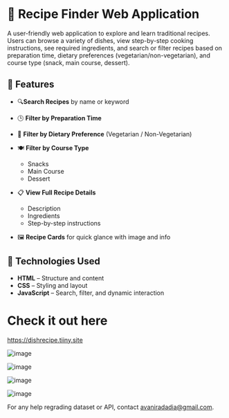 # 🥘 Recipe Finder Web Application

A user-friendly web application to explore and learn traditional recipes. Users can browse a variety of dishes, view step-by-step cooking instructions, see required ingredients, and search or filter recipes based on preparation time, dietary preferences (vegetarian/non-vegetarian), and course type (snack, main course, dessert).


## 🌟 Features

- 🔍**Search Recipes** by name or keyword
- 🕒 **Filter by Preparation Time**
  
- 🥗 **Filter by Dietary Preference** (Vegetarian / Non-Vegetarian)
- 🍽️ **Filter by Course Type**
  - Snacks
  - Main Course
  - Dessert
- 📋 **View Full Recipe Details**
  - Description
  - Ingredients
  - Step-by-step instructions
- 🖼️ **Recipe Cards** for quick glance with image and info


## 🔧 Technologies Used

- **HTML** – Structure and content
- **CSS** – Styling and layout
- **JavaScript** – Search, filter, and dynamic interaction

# Check it out here 
https://dishrecipe.tiiny.site

![image](https://github.com/user-attachments/assets/d3de2d22-a986-4dc8-975b-9df51698e0fd)

![image](https://github.com/user-attachments/assets/e178651a-c915-4701-b986-18d291cd8163)

![image](https://github.com/user-attachments/assets/89631e4c-6f7a-4ee9-80e0-e2ca54dfda3f)

![image](https://github.com/user-attachments/assets/18250fd4-bb05-4ee9-b94b-73b29d8c3eed)

For any help regrading dataset or API, contact avaniradadia@gmail.com.
